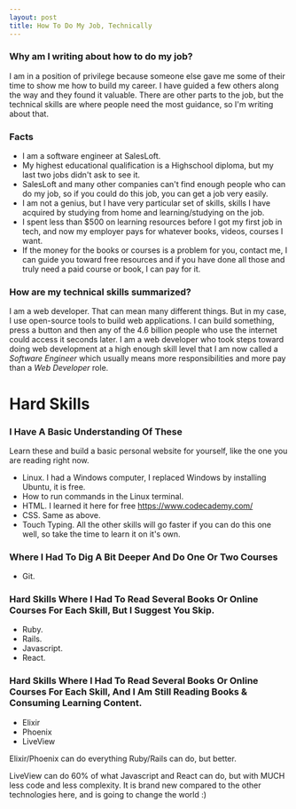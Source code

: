 ```yaml
---
layout: post
title: How To Do My Job, Technically
---
```


### Why am I writing about how to do my job?

I am in a position of privilege because someone else gave me some of their time to show me how to build my career. I have guided a few others along the way and they found it valuable. There are other parts to the job, but the technical skills are where people need the most guidance, so I'm writing about that.

### Facts
- I am a software engineer at SalesLoft.
- My highest educational qualification is a Highschool diploma, but my last two jobs didn't ask to see it.
- SalesLoft and many other companies can't find enough people who can do my job, so if you could do this job, you can get a job very easily.
- I am not a genius, but I have very particular set of skills, skills I have acquired by studying from home and learning/studying on the job.
- I spent less than $500 on learning resources before I got my first job in tech, and now my employer pays for whatever books, videos, courses I want.
- If the money for the books or courses is a problem for you, contact me, I can guide you toward free resources and if you have done all those and truly need a paid course or book, I can pay for it.

### How are my technical skills summarized?

I am a web developer. That can mean many different things. But in my case, I use open-source tools to build web applications. I can build something, press a button and then any of the 4.6 billion people who use the internet could access it seconds later. I am a web developer who took steps toward doing web development at a high enough skill level that I am now called a *Software Engineer* which usually means more responsibilities and more pay than a *Web Developer* role.


# Hard Skills

### I Have A Basic Understanding Of These

Learn these and build a basic personal website for yourself, like the one you are reading right now.

- Linux. I had a Windows computer, I replaced Windows by installing Ubuntu, it is free.
- How to run commands in the Linux terminal.
- HTML. I learned it here for free https://www.codecademy.com/
- CSS. Same as above.
- Touch Typing. All the other skills will go faster if you can do this one well, so take the time to learn it on it's own.

### Where I Had To Dig A Bit Deeper And Do One Or Two Courses

- Git.

### Hard Skills Where I Had To Read Several Books Or Online Courses For Each Skill, But I Suggest You Skip.

- Ruby.
- Rails.
- Javascript.
- React.

### Hard Skills Where I Had To Read Several Books Or Online Courses For Each Skill, And I Am Still Reading Books & Consuming Learning Content.

- Elixir
- Phoenix
- LiveView

Elixir/Phoenix can do everything Ruby/Rails can do, but better.

LiveView can do 60% of what Javascript and React can do, but with MUCH less code and less complexity. It is brand new compared to the other technologies here, and is going to change the world :)
